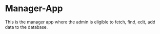 # Manager-App
This is the manager app where the admin is eligible to fetch, find, edit, add data to the database.
